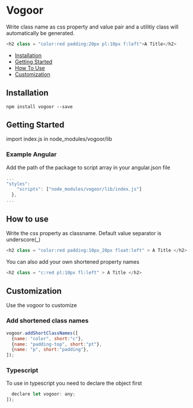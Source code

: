 Vogoor
===========

Write class name as css property and value pair and a utilitiy class will automatically be generated.

````js
<h2 class = "color:red padding:20px pl:10px f:left">A Title</h2>
````

* [Installation](#installation)
* [Getting Started](#getting-started)
* [How To Use](#how-to-use)
* [Customization](#customization)

## Installation

    npm install vogoor --save

## Getting Started

import index.js in node_modules/vogoor/lib

### Example Angular

Add the path of the package to script array in your angular.json file
````js
...
"styles": 
    "scripts": ["node_modules/vogoor/lib/index.js"]
  },
...
````

## How to use
Write the css property as classname. Default value separator is underscore(_)
````js
<h2 class = "color:red padding:10px_20px float:left" > A Title </h2>
````
You can also add your own shortened property names 
````js
<h2 class = "c:red pl:10px fl:left" > A Title </h2>
````

## Customization
Use the vogoor to customize

### Add shortened class names
````js
vogoor.addShortClassNames([
  {name: "color", short:"c"},
  {name: "padding-top", short:"pt"},
  {name: "p", short:"padding"},
]);
````

### Typescript 

To use in typescript you need to declare the object first
````js
  declare let vogoor: any;
]);
